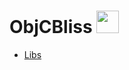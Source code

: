 # ObjCBliss <img src="https://pbs.twimg.com/profile_images/354883944/objectivec_twitter_logo.png" width="36">


* [Libs](Libs.md)